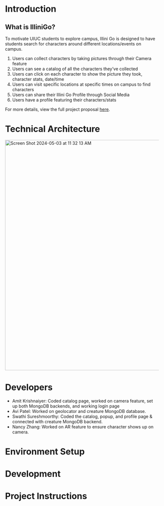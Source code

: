 # Introduction
## What is IlliniGo?
To motivate UIUC students to explore campus, Illini Go is designed to have students search for characters around different locations/events on campus.  
1. Users can collect characters by taking pictures through their Camera feature
2. Users can see a catalog of all the characters they’ve collected
3. Users can click on each character to show the picture they took, character stats, date/time
4. Users can visit specific locations at specific times on campus to find characters
5. Users can share their Illini Go Profile through Social Media
6. Users have a profile featuring their characters/stats

For more details, view the full project proposal [here](https://docs.google.com/document/d/1slKM237nGD-buleqnrqS6dpXHI97-UDuMuj4mf_VAUQ/edit?usp=sharing).

# Technical Architecture 
<img width="756" alt="Screen Shot 2024-05-03 at 11 32 13 AM" src="https://github.com/CS222-UIUC-SP24/group-project-team-80/assets/113697373/58264943-2d97-4983-87ab-63edac3a318d">

# Developers
* Amit Krishnaiyer: Coded catalog page, worked on camera feature, set up both MongoDB backends, and working login page
* Avi Patel: Worked on geolocator and creature MongoDB database.
* Swathi Sureshmoorthy: Coded the catalog, popup, and profile page & connected with creature MongoDB backend.
* Nancy Zhang: Worked on AR feature to ensure character shows up on camera.


# Environment Setup
# Development
# Project Instructions
